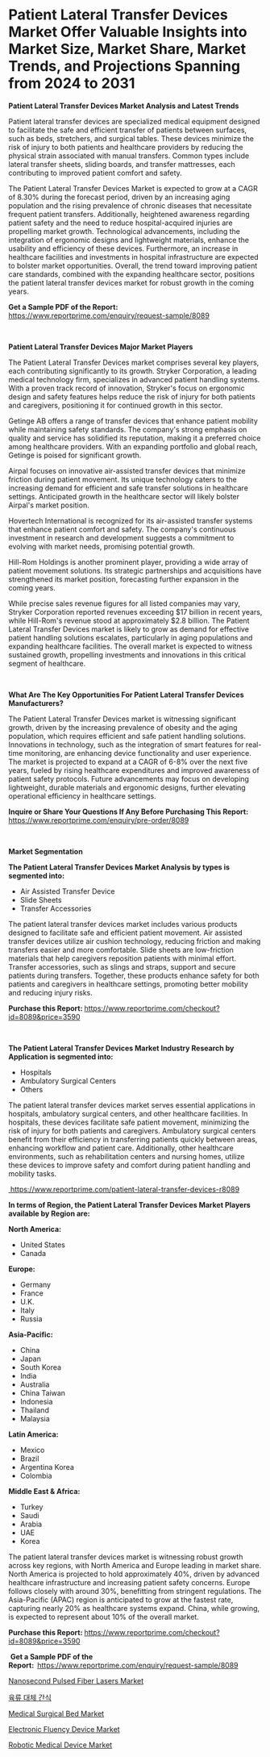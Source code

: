 <p><h1>Patient Lateral Transfer Devices Market Offer Valuable Insights into Market Size, Market Share, Market Trends, and Projections Spanning from 2024 to 2031</h1></p><p><strong>Patient Lateral Transfer Devices Market Analysis and Latest Trends</strong></p>
<p><p>Patient lateral transfer devices are specialized medical equipment designed to facilitate the safe and efficient transfer of patients between surfaces, such as beds, stretchers, and surgical tables. These devices minimize the risk of injury to both patients and healthcare providers by reducing the physical strain associated with manual transfers. Common types include lateral transfer sheets, sliding boards, and transfer mattresses, each contributing to improved patient comfort and safety.</p><p>The Patient Lateral Transfer Devices Market is expected to grow at a CAGR of 8.30% during the forecast period, driven by an increasing aging population and the rising prevalence of chronic diseases that necessitate frequent patient transfers. Additionally, heightened awareness regarding patient safety and the need to reduce hospital-acquired injuries are propelling market growth. Technological advancements, including the integration of ergonomic designs and lightweight materials, enhance the usability and efficiency of these devices. Furthermore, an increase in healthcare facilities and investments in hospital infrastructure are expected to bolster market opportunities. Overall, the trend toward improving patient care standards, combined with the expanding healthcare sector, positions the patient lateral transfer devices market for robust growth in the coming years.</p></p>
<p><strong>Get a Sample PDF of the Report:&nbsp;</strong> <a href="https://www.reportprime.com/enquiry/request-sample/8089">https://www.reportprime.com/enquiry/request-sample/8089</a></p>
<p>&nbsp;</p>
<p><strong>Patient Lateral Transfer Devices Major Market Players</strong></p>
<p><p>The Patient Lateral Transfer Devices market comprises several key players, each contributing significantly to its growth. Stryker Corporation, a leading medical technology firm, specializes in advanced patient handling systems. With a proven track record of innovation, Stryker's focus on ergonomic design and safety features helps reduce the risk of injury for both patients and caregivers, positioning it for continued growth in this sector.</p><p>Getinge AB offers a range of transfer devices that enhance patient mobility while maintaining safety standards. The company's strong emphasis on quality and service has solidified its reputation, making it a preferred choice among healthcare providers. With an expanding portfolio and global reach, Getinge is poised for significant growth.</p><p>Airpal focuses on innovative air-assisted transfer devices that minimize friction during patient movement. Its unique technology caters to the increasing demand for efficient and safe transfer solutions in healthcare settings. Anticipated growth in the healthcare sector will likely bolster Airpal's market position.</p><p>Hovertech International is recognized for its air-assisted transfer systems that enhance patient comfort and safety. The company's continuous investment in research and development suggests a commitment to evolving with market needs, promising potential growth.</p><p>Hill-Rom Holdings is another prominent player, providing a wide array of patient movement solutions. Its strategic partnerships and acquisitions have strengthened its market position, forecasting further expansion in the coming years.</p><p>While precise sales revenue figures for all listed companies may vary, Stryker Corporation reported revenues exceeding $17 billion in recent years, while Hill-Rom's revenue stood at approximately $2.8 billion. The Patient Lateral Transfer Devices market is likely to grow as demand for effective patient handling solutions escalates, particularly in aging populations and expanding healthcare facilities. The overall market is expected to witness sustained growth, propelling investments and innovations in this critical segment of healthcare.</p></p>
<p>&nbsp;</p>
<p><strong>What Are The Key Opportunities For Patient Lateral Transfer Devices Manufacturers?</strong></p>
<p><p>The Patient Lateral Transfer Devices market is witnessing significant growth, driven by the increasing prevalence of obesity and the aging population, which requires efficient and safe patient handling solutions. Innovations in technology, such as the integration of smart features for real-time monitoring, are enhancing device functionality and user experience. The market is projected to expand at a CAGR of 6-8% over the next five years, fueled by rising healthcare expenditures and improved awareness of patient safety protocols. Future advancements may focus on developing lightweight, durable materials and ergonomic designs, further elevating operational efficiency in healthcare settings.</p></p>
<p><strong>Inquire or Share Your Questions If Any Before Purchasing This Report:</strong> <a href="https://www.reportprime.com/enquiry/pre-order/8089">https://www.reportprime.com/enquiry/pre-order/8089</a></p>
<p>&nbsp;</p>
<p><strong>Market Segmentation</strong></p>
<p><strong>The Patient Lateral Transfer Devices Market Analysis by types is segmented into:</strong></p>
<p><ul><li>Air Assisted Transfer Device</li><li>Slide Sheets</li><li>Transfer Accessories</li></ul></p>
<p><p>The patient lateral transfer devices market includes various products designed to facilitate safe and efficient patient movement. Air assisted transfer devices utilize air cushion technology, reducing friction and making transfers easier and more comfortable. Slide sheets are low-friction materials that help caregivers reposition patients with minimal effort. Transfer accessories, such as slings and straps, support and secure patients during transfers. Together, these products enhance safety for both patients and caregivers in healthcare settings, promoting better mobility and reducing injury risks.</p></p>
<p><strong>Purchase this Report:&nbsp;</strong><a href="https://www.reportprime.com/checkout?id=8089&price=3590">https://www.reportprime.com/checkout?id=8089&price=3590</a></p>
<p>&nbsp;</p>
<p><strong>The Patient Lateral Transfer Devices Market Industry Research by Application is segmented into:</strong></p>
<p><ul><li>Hospitals</li><li>Ambulatory Surgical Centers</li><li>Others</li></ul></p>
<p><p>The patient lateral transfer devices market serves essential applications in hospitals, ambulatory surgical centers, and other healthcare facilities. In hospitals, these devices facilitate safe patient movement, minimizing the risk of injury for both patients and caregivers. Ambulatory surgical centers benefit from their efficiency in transferring patients quickly between areas, enhancing workflow and patient care. Additionally, other healthcare environments, such as rehabilitation centers and nursing homes, utilize these devices to improve safety and comfort during patient handling and mobility tasks.</p></p>
<p><a href="https://www.reportprime.com/patient-lateral-transfer-devices-r8089">&nbsp;https://www.reportprime.com/patient-lateral-transfer-devices-r8089</a></p>
<p><strong>In terms of Region, the Patient Lateral Transfer Devices Market Players available by Region are:</strong></p>
<p>
    <p> <strong> North America: </strong>
        <ul>
            <li>United States</li>
            <li>Canada</li>
        </ul>
        </p> 
    <p> <strong> Europe: </strong>
        <ul>
            <li>Germany</li>
            <li>France</li>
            <li>U.K.</li>
            <li>Italy</li>
            <li>Russia</li>
        </ul>
        </p> 
    <p> <strong> Asia-Pacific: </strong>
        <ul>
            <li>China</li>
            <li>Japan</li>
            <li>South Korea</li>
            <li>India</li>
            <li>Australia</li>
            <li>China Taiwan</li>
            <li>Indonesia</li>
            <li>Thailand</li>
            <li>Malaysia</li>
        </ul>
        </p> 
    <p> <strong> Latin America: </strong>
        <ul>
            <li>Mexico</li>
            <li>Brazil</li>
            <li>Argentina Korea</li>
            <li>Colombia</li>
        </ul>
        </p> 
    <p> <strong> Middle East & Africa: </strong>
        <ul>
            <li>Turkey</li>
            <li>Saudi</li>
            <li>Arabia</li>
            <li>UAE</li>
            <li>Korea</li>
        </ul>
    </p>
    </p>
<p><p>The patient lateral transfer devices market is witnessing robust growth across key regions, with North America and Europe leading in market share. North America is projected to hold approximately 40%, driven by advanced healthcare infrastructure and increasing patient safety concerns. Europe follows closely with around 30%, benefitting from stringent regulations. The Asia-Pacific (APAC) region is anticipated to grow at the fastest rate, capturing nearly 20% as healthcare systems expand. China, while growing, is expected to represent about 10% of the overall market.</p></p>
<p><strong>Purchase this Report: </strong><a href="https://www.reportprime.com/checkout?id=8089&price=3590">https://www.reportprime.com/checkout?id=8089&price=3590</a></p>
<p>&nbsp;<strong>Get a Sample PDF of the Report:&nbsp;&nbsp;</strong><a href="https://www.reportprime.com/enquiry/request-sample/8089">https://www.reportprime.com/enquiry/request-sample/8089</a></p>
<p><strong></strong></p>
<p><p><a href="https://medium.com/@loganunn65756/nanosecond-pulsed-fiber-lasers-market-research-report-market-forecast-and-growth-prospects-with-a-e3f6d2147543">Nanosecond Pulsed Fiber Lasers Market</a></p><p><a href="https://medium.com/@adsogvwv75/meat-alternatives-snacks-market-%EC%9D%98-%EA%B8%80%EB%A1%9C%EB%B2%8C-%EC%8B%9C%EC%9E%A5-%EA%B0%9C%EC%9A%94%EB%8A%94-%EC%A0%84-%EC%84%B8%EA%B3%84-%EB%B0%8F-%EC%A3%BC%EC%9A%94-%EC%8B%9C%EC%9E%A5%EC%9D%98-%EC%82%B0%EC%97%85%EC%97%90-%EC%98%81%ED%96%A5%EC%9D%84-%EB%AF%B8%EC%B9%98%EB%8A%94-%EC%A3%BC%EC%9A%94-%ED%8A%B8%EB%A0%8C%EB%93%9C%EC%97%90-%EB%8C%80%ED%95%9C-%EB%8F%85%ED%8A%B9%ED%95%9C-%EA%B4%80%EC%A0%90%EC%9D%84-%EC%A0%9C%EA%B3%B5%ED%95%A9%EB%8B%88%EB%8B%A4-9f2538b2685b?postPublishedType=initial">육류 대체 간식</a></p><p><a href="https://www.linkedin.com/pulse/global-medical-surgical-bed-market-size-expected-experience-cagr-xw18e?trackingId=fE8698p%2FScO%2B4XYgKUYRSw%3D%3D">Medical Surgical Bed Market</a></p><p><a href="https://github.com/provorikovar/Market-Research-Report-List-6/blob/main/electronic-fluency-device-market.md">Electronic Fluency Device Market</a></p><p><a href="https://www.linkedin.com/pulse/robotic-medical-device-market-size-segmentation-trends-growth-vij5e?trackingId=rncZheoyRyePJuRXaTzLSQ%3D%3D">Robotic Medical Device Market</a></p></p>
